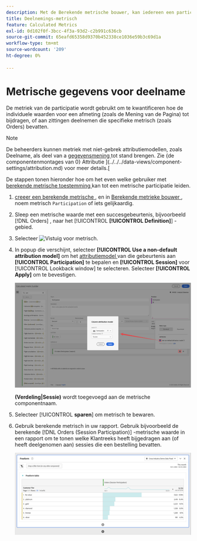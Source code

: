 ```yaml
---
description: Met de Berekende metrische bouwer, kan iedereen een participatie metrisch tot stand brengen.
title: Deelnemings-metrisch
feature: Calculated Metrics
exl-id: 0d102f0f-3bcc-4f3a-93d2-c2b991c636cb
source-git-commit: 65eafd65358d9370b452338ce1036e59b3c69d1a
workflow-type: tm+mt
source-wordcount: '209'
ht-degree: 0%

---
```


# Metrische gegevens voor deelname

De metriek van de participatie wordt gebruikt om te kwantificeren hoe de individuele waarden voor een afmeting (zoals de Mening van de Pagina) tot bijdragen, of aan zittingen deelnemen die specifieke metrisch (zoals Orders) bevatten.

>[!NOTE]
>
>De beheerders kunnen metriek met niet-gebrek attributiemodellen, zoals Deelname, als deel van a [ gegevensmening ](https://experienceleague.adobe.com/en/docs/analytics-platform/using/cja-dataviews/data-views) tot stand brengen. Zie {de componentenmontages van 0} Attributie ](../../../data-views/component-settings/attribution.md) voor meer details.[

De stappen tonen hieronder hoe om het even welke gebruiker met [ berekende metrische toestemming ](/help/technotes//access-control.md#user-level-access) kan tot een metrische participatie leiden.

1. [ creeer een berekende metrische ](cm-workflow.md), en in [ Berekende metrieke bouwer ](cm-build-metrics.md), noem metrisch `Participation` of iets gelijkaardig.
1. Sleep een metrische waarde met een succesgebeurtenis, bijvoorbeeld [!DNL Orders] , naar het [!UICONTROL **[!UICONTROL Definition]**] -gebied.
1. Selecteer ![ Vistuig ](https://spectrum.adobe.com/static/icons/workflow_18/Smock_Settings_18_N.svg) voor metrisch.
1. In popup die verschijnt, selecteer **[!UICONTROL Use a non-default attribution model]** om het [ attributiemodel ](/help/components/calc-metrics/cm-workflow/m-metric-type-alloc.md) van die gebeurtenis aan **[!UICONTROL Participation]** te bepalen en **[!UICONTROL Session]** voor [!UICONTROL Lookback window] te selecteren. Selecteer **[!UICONTROL Apply]** om te bevestigen.


   ![ popup die van de de attributie van de Kolom als model en Zitting wordt geselecteerd voor venster van de Lookback.](assets/participation-setup.png)

   **(Verdeling|Sessie)** wordt toegevoegd aan de metrische componentnaam.



1. Selecteer [!UICONTROL **sparen**] om metrisch te bewaren.
1. Gebruik berekende metrisch in uw rapport. Gebruik bijvoorbeeld de berekende [!DNL Orders (Session Participation)] -metrische waarde in een rapport om te tonen welke Klantreeks heeft bijgedragen aan (of heeft deelgenomen aan) sessies die een bestelling bevatten.

   ![ Vrije lijst die de Rij en de Orden van de Klant toont.](assets/participation-pages-customer-tier.png)
